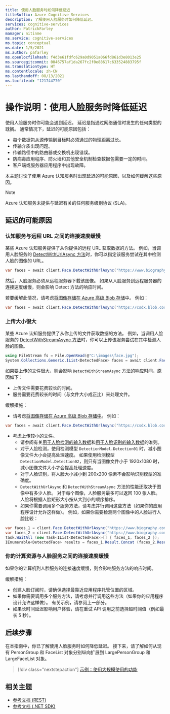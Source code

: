 ```yaml
---
title: 使用人脸服务时如何降低延迟
titleSuffix: Azure Cognitive Services
description: 了解使用人脸服务时如何降低延迟。
services: cognitive-services
author: PatrickFarley
manager: nitinme
ms.service: cognitive-services
ms.topic: conceptual
ms.date: 1/5/2021
ms.author: pafarley
ms.openlocfilehash: f4d3e61fdfc629a0d9051a066fd861d3e8013e25
ms.sourcegitcommit: 0046757af1da267fc2f0e88617c633524883795f
ms.translationtype: HT
ms.contentlocale: zh-CN
ms.lasthandoff: 08/13/2021
ms.locfileid: "121744770"
---
```

# <a name="how-to-mitigate-latency-when-using-the-face-service"></a>操作说明：使用人脸服务时降低延迟

使用人脸服务时你可能会遇到延迟。 延迟是指通过网络通信时发生的任何类型的耽搁。 通常情况下，延迟的可能原因包括：
- 每个数据包从源传输到目标时必须通过的物理距离过长。
- 传输介质出现问题。
- 传输路径中的路由器或交换机出现错误。
- 防病毒应用程序、防火墙和其他安全机制检查数据包需要一定的时间。
- 客户端或服务器应用程序中出现故障。

本主题讨论了使用 Azure 认知服务时出现延迟的可能原因，以及如何缓解这些原因。

> [!NOTE]
> Azure 认知服务未提供与延迟有关的任何服务级别协议 (SLA)。

## <a name="possible-causes-of-latency"></a>延迟的可能原因

### <a name="slow-connection-between-the-cognitive-service-and-a-remote-url"></a>认知服务与远程 URL 之间的连接速度缓慢

某些 Azure 认知服务提供了从你提供的远程 URL 获取数据的方法。 例如，当调用人脸服务的 [DetectWithUrlAsync 方法](/dotnet/api/microsoft.azure.cognitiveservices.vision.face.faceoperationsextensions.detectwithurlasync#Microsoft_Azure_CognitiveServices_Vision_Face_FaceOperationsExtensions_DetectWithUrlAsync_Microsoft_Azure_CognitiveServices_Vision_Face_IFaceOperations_System_String_System_Nullable_System_Boolean__System_Nullable_System_Boolean__System_Collections_Generic_IList_System_Nullable_Microsoft_Azure_CognitiveServices_Vision_Face_Models_FaceAttributeType___System_String_System_Nullable_System_Boolean__System_String_System_Threading_CancellationToken_)时，你可以指定该服务尝试在其中检测人脸的图像的 URL。

```csharp
var faces = await client.Face.DetectWithUrlAsync("https://www.biography.com/.image/t_share/MTQ1MzAyNzYzOTgxNTE0NTEz/john-f-kennedy---mini-biography.jpg");
```

然后，人脸服务必须从远程服务器下载该图像。 如果从人脸服务到远程服务器的连接速度缓慢，则会影响 Detect 方法的响应时间。

若要缓解此情况，请考虑[将图像存储在 Azure 高级 Blob 存储](../../../storage/blobs/storage-upload-process-images.md?tabs=dotnet)中。 例如：

``` csharp
var faces = await client.Face.DetectWithUrlAsync("https://csdx.blob.core.windows.net/resources/Face/Images/Family1-Daughter1.jpg");
```

### <a name="large-upload-size"></a>上传大小很大

某些 Azure 认知服务提供了从你上传的文件获取数据的方法。 例如，当调用人脸服务的 [DetectWithStreamAsync 方法](/dotnet/api/microsoft.azure.cognitiveservices.vision.face.faceoperationsextensions.detectwithstreamasync#Microsoft_Azure_CognitiveServices_Vision_Face_FaceOperationsExtensions_DetectWithStreamAsync_Microsoft_Azure_CognitiveServices_Vision_Face_IFaceOperations_System_IO_Stream_System_Nullable_System_Boolean__System_Nullable_System_Boolean__System_Collections_Generic_IList_System_Nullable_Microsoft_Azure_CognitiveServices_Vision_Face_Models_FaceAttributeType___System_String_System_Nullable_System_Boolean__System_String_System_Threading_CancellationToken_)时，你可以上传该服务尝试在其中检测人脸的图像。

```csharp
using FileStream fs = File.OpenRead(@"C:\images\face.jpg");
System.Collections.Generic.IList<DetectedFace> faces = await client.Face.DetectWithStreamAsync(fs, detectionModel: DetectionModel.Detection02);
```

如果要上传的文件很大，则会影响 `DetectWithStreamAsync` 方法的响应时间，原因如下：
- 上传文件需要花费较长的时间。
- 服务需要花费较长的时间（与文件大小成正比）来处理文件。

缓解措施：
- 请考虑[将图像存储在 Azure 高级 Blob 存储中](../../../storage/blobs/storage-upload-process-images.md?tabs=dotnet)。 例如：
``` csharp
var faces = await client.Face.DetectWithUrlAsync("https://csdx.blob.core.windows.net/resources/Face/Images/Family1-Daughter1.jpg");
```
- 考虑上传较小的文件。
    - 请参阅有关[用于人脸检测的输入数据](../concepts/face-detection.md#input-data)和[用于人脸识别的输入数据](../concepts/face-recognition.md#input-data)的准则。
    - 对于人脸检测，使用检测模型 `DetectionModel.Detection01` 时，减小图像文件大小会提高处理速度。 如果使用检测模型 `DetectionModel.Detection02`，则只有当图像文件小于 1920x1080 时，减小图像文件大小才会提高处理速度。
    - 对于人脸识别，将人脸大小减小到 200x200 像素不会影响识别模型的准确度。
    - `DetectWithUrlAsync` 和 `DetectWithStreamAsync` 方法的性能还取决于图像中有多少人脸。 对于每个图像，人脸服务最多可以返回 100 张人脸。 人脸将根据人脸矩形大小按从大到小的顺序排序。
    - 如果你需要调用多个服务方法，请考虑并行调用这些方法（如果你的应用程序设计允许这样做）。 例如，如果你需要检测两个图像中的人脸进行人脸比较：
```csharp
var faces_1 = client.Face.DetectWithUrlAsync("https://www.biography.com/.image/t_share/MTQ1MzAyNzYzOTgxNTE0NTEz/john-f-kennedy---mini-biography.jpg");
var faces_2 = client.Face.DetectWithUrlAsync("https://www.biography.com/.image/t_share/MTQ1NDY3OTIxMzExNzM3NjE3/john-f-kennedy---debating-richard-nixon.jpg");
Task.WaitAll (new Task<IList<DetectedFace>>[] { faces_1, faces_2 });
IEnumerable<DetectedFace> results = faces_1.Result.Concat (faces_2.Result);
```

### <a name="slow-connection-between-your-compute-resource-and-the-face-service"></a>你的计算资源与人脸服务之间的连接速度缓慢

如果你的计算机到人脸服务的连接速度缓慢，则会影响服务方法的响应时间。

缓解措施：
- 创建人脸订阅时，请确保选择最靠近应用程序托管位置的区域。
- 如果你需要调用多个服务方法，请考虑并行调用这些方法（如果你的应用程序设计允许这样做）。 有关示例，请参阅上一部分。
- 如果长时间延迟影响用户体验，请在重试 API 调用之前选择超时阈值（例如最长 5 秒）。

## <a name="next-steps"></a>后续步骤

在本指南中，你已了解使用人脸服务时如何降低延迟。 接下来，请了解如何从现有 PersonGroup 和 FaceList 对象分别纵向扩展到 LargePersonGroup 和 LargeFaceList 对象。

> [!div class="nextstepaction"]
> [示例：使用大规模使用的功能](how-to-use-large-scale.md)

## <a name="related-topics"></a>相关主题

- [参考文档 (REST)](https://westus.dev.cognitive.microsoft.com/docs/services/563879b61984550e40cbbe8d/operations/563879b61984550f30395236)
- [参考文档 (.NET SDK)](/dotnet/api/overview/azure/cognitiveservices/face-readme)

